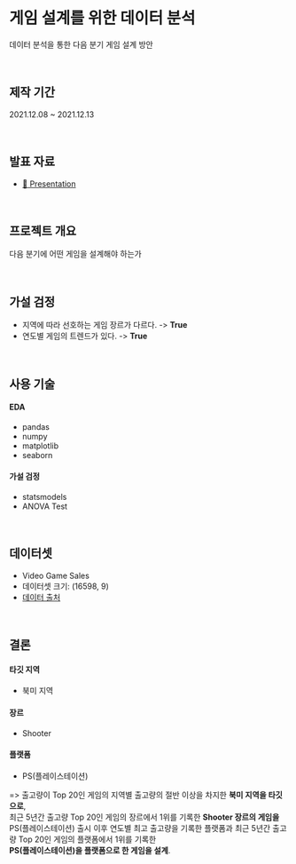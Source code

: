 # 게임 설계를 위한 데이터 분석
데이터 분석을 통한 다음 분기 게임 설계 방안

<br>

## 제작 기간
2021.12.08 ~ 2021.12.13 

<br>

## 발표 자료
- [📘 Presentation](https://drive.google.com/file/d/1RxNMgKx9kUr-HchrBFE8JBSFIxFXwtul/view?usp=sharing)

<br>

## 프로젝트 개요
다음 분기에 어떤 게임을 설계해야 하는가

<br>

## 가설 검정
- 지역에 따라 선호하는 게임 장르가 다르다. -> **True**
- 연도별 게임의 트렌드가 있다. -> **True**

<br>

## 사용 기술

#### EDA
- pandas
- numpy
- matplotlib
- seaborn

#### 가설 검정
- statsmodels
- ANOVA Test

<br>

## 데이터셋
- Video Game Sales
- 데이터셋 크기: (16598, 9)
- [데이터 출처](https://www.kaggle.com/datasets/gregorut/videogamesales)

<br>

## 결론

#### 타깃 지역
- 북미 지역

#### 장르
- Shooter

#### 플랫폼
- PS(플레이스테이션)

=> 출고량이 Top 20인 게임의 지역별 출고량의 절반 이상을 차지한 **북미 지역을 타깃으로**, <br>
최근 5년간 출고량 Top 20인 게임의 장르에서 1위를 기록한 **Shooter 장르의 게임을** <br>
PS(플레이스테이션) 출시 이후 연도별 최고 출고량을 기록한 플랫폼과 최근 5년간 출고량 Top 20인 게임의 플랫폼에서 1위를 기록한 <br>
**PS(플레이스테이션)을 플랫폼으로 한 게임을 설계**.
